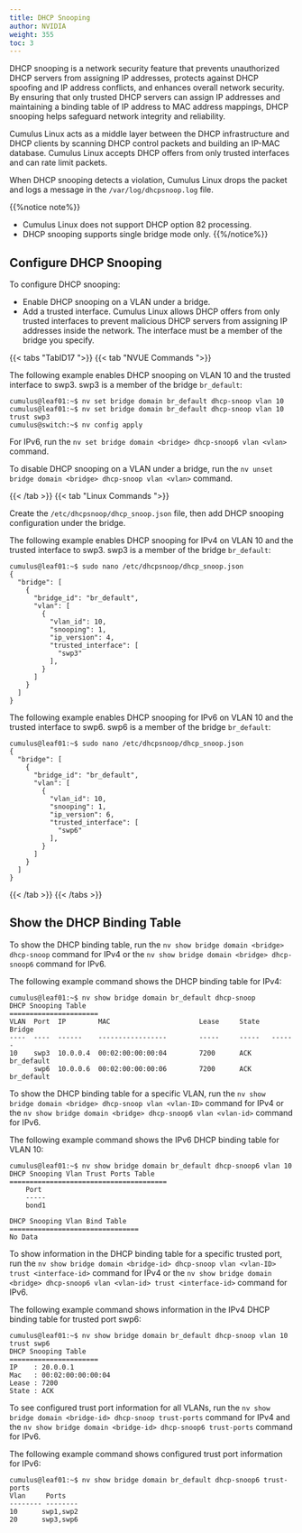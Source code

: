 ```yaml
---
title: DHCP Snooping
author: NVIDIA
weight: 355
toc: 3
---
```

DHCP snooping is a network security feature that prevents unauthorized DHCP servers from assigning IP addresses, protects against DHCP spoofing and IP address conflicts, and enhances overall network security. By ensuring that only trusted DHCP servers can assign IP addresses and maintaining a binding table of IP address to MAC address mappings, DHCP snooping helps safeguard network integrity and reliability.

Cumulus Linux acts as a middle layer between the DHCP infrastructure and DHCP clients by scanning DHCP control packets and building an IP-MAC database. Cumulus Linux accepts DHCP offers from only trusted interfaces and can rate limit packets.

When DHCP snooping detects a violation, Cumulus Linux drops the packet and logs a message in the `/var/log/dhcpsnoop.log` file.

{{%notice note%}}
- Cumulus Linux does not support DHCP option 82 processing.
- DHCP snooping supports single bridge mode only.
{{%/notice%}}

## Configure DHCP Snooping

To configure DHCP snooping:
- Enable DHCP snooping on a VLAN under a bridge.
- Add a trusted interface. Cumulus Linux allows DHCP offers from only trusted interfaces to prevent malicious DHCP servers from assigning IP addresses inside the network. The interface must be a member of the bridge you specify.

{{< tabs "TabID17 ">}}
{{< tab "NVUE Commands ">}}

The following example enables DHCP snooping on VLAN 10 and the trusted interface to swp3. swp3 is a member of the bridge `br_default`:

```
cumulus@leaf01:~$ nv set bridge domain br_default dhcp-snoop vlan 10 
cumulus@leaf01:~$ nv set bridge domain br_default dhcp-snoop vlan 10 trust swp3
cumulus@switch:~$ nv config apply
```

For IPv6, run the `nv set bridge domain <bridge> dhcp-snoop6 vlan <vlan>` command.

To disable DHCP snooping on a VLAN under a bridge, run the `nv unset bridge domain <bridge> dhcp-snoop vlan <vlan>` command.

{{< /tab >}}
{{< tab "Linux Commands ">}}

Create the `/etc/dhcpsnoop/dhcp_snoop.json` file, then add DHCP snooping configuration under the bridge.

The following example enables DHCP snooping for IPv4 on VLAN 10 and the trusted interface to swp3. swp3 is a member of the bridge `br_default`:

```
cumulus@leaf01:~$ sudo nano /etc/dhcpsnoop/dhcp_snoop.json
{
  "bridge": [
    {
      "bridge_id": "br_default",
      "vlan": [
        {
          "vlan_id": 10,
          "snooping": 1,
          "ip_version": 4,
          "trusted_interface": [
            "swp3"
          ],
        }
      ]
    }
  ]
}
```

The following example enables DHCP snooping for IPv6 on VLAN 10 and the trusted interface to swp6. swp6 is a member of the bridge `br_default`:

```
cumulus@leaf01:~$ sudo nano /etc/dhcpsnoop/dhcp_snoop.json
{
  "bridge": [
    {
      "bridge_id": "br_default",
      "vlan": [
        {
          "vlan_id": 10,
          "snooping": 1,
          "ip_version": 6,
          "trusted_interface": [
            "swp6"
          ],
        }
      ]
    }
  ]
}
```

{{< /tab >}}
{{< /tabs >}}

## Show the DHCP Binding Table

To show the DHCP binding table, run the `nv show bridge domain <bridge> dhcp-snoop` command for IPv4 or the `nv show bridge domain <bridge> dhcp-snoop6` command for IPv6.

The following example command shows the DHCP binding table for IPv4:

```
cumulus@leaf01:~$ nv show bridge domain br_default dhcp-snoop
DHCP Snooping Table 
====================== 
VLAN  Port  IP        MAC                      Lease     State   Bridge 
----  ----  ------    -----------------        -----     -----   ------ 
10    swp3  10.0.0.4  00:02:00:00:00:04        7200      ACK     br_default
      swp6  10.0.0.6  00:02:00:00:00:06        7200      ACK     br_default
```

To show the DHCP binding table for a specific VLAN, run the `nv show bridge domain <bridge> dhcp-snoop vlan <vlan-ID>` command for IPv4 or the `nv show bridge domain <bridge> dhcp-snoop6 vlan <vlan-id>` command for IPv6.

The following example command shows the IPv6 DHCP binding table for VLAN 10:

```
cumulus@leaf01:~$ nv show bridge domain br_default dhcp-snoop6 vlan 10
DHCP Snooping Vlan Trust Ports Table
=======================================
    Port 
    -----
    bond1

DHCP Snooping Vlan Bind Table
================================
No Data
```

To show information in the DHCP binding table for a specific trusted port, run the `nv show bridge domain <bridge-id> dhcp-snoop vlan <vlan-ID> trust <interface-id>` command for IPv4 or the `nv show bridge domain <bridge> dhcp-snoop6 vlan <vlan-id> trust <interface-id>` command for IPv6.

The following example command shows information in the IPv4 DHCP binding table for trusted port swp6:

```
cumulus@leaf01:~$ nv show bridge domain br_default dhcp-snoop vlan 10 trust swp6
DHCP Snooping Table 
====================== 
IP    : 20.0.0.1 
Mac   : 00:02:00:00:00:04 
Lease : 7200    
State : ACK  
```

To see configured trust port information for all VLANs, run the `nv show bridge domain <bridge-id> dhcp-snoop trust-ports` command for IPv4 and the `nv show bridge domain <bridge-id> dhcp-snoop6 trust-ports` command for IPv6.

The following example command shows configured trust port information for IPv6:

```
cumulus@leaf01:~$ nv show bridge domain br_default dhcp-snoop6 trust-ports
Vlan     Ports
-------- --------
10      swp1,swp2
20      swp3,swp6
```
